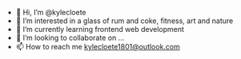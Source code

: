- 👋 Hi, I’m @kylecloete
- 👀 I’m interested in a glass of rum and coke, fitness, art and nature
- 🌱 I’m currently learning frontend web development
- 💞️ I’m looking to collaborate on ...
- 📫 How to reach me kylecloete1801@outlook.com

<!---
kylecloete/kylecloete is a ✨ special ✨ repository because its `README.md` (this file) appears on your GitHub profile.
You can click the Preview link to take a look at your changes.
--->
